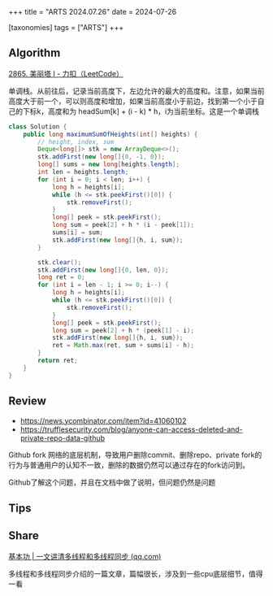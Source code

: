 +++
title = "ARTS 2024.07.26"
date = 2024-07-26

[taxonomies]
tags = ["ARTS"]
+++

## Algorithm

[2865. 美丽塔 I - 力扣（LeetCode）](https://leetcode.cn/problems/beautiful-towers-i/description/)

单调栈。从前往后，记录当前高度下，左边允许的最大的高度和。注意，如果当前高度大于前一个，可以则高度和增加，如果当前高度小于前边，找到第一个小于自己的下标k，高度和为 headSum[k] + (i - k) * h，i为当前坐标。这是一个单调栈

```java
class Solution {
    public long maximumSumOfHeights(int[] heights) {
        // height, index, sum
        Deque<long[]> stk = new ArrayDeque<>();
        stk.addFirst(new long[]{0, -1, 0});
        long[] sums = new long[heights.length];
        int len = heights.length;
        for (int i = 0; i < len; i++) {
            long h = heights[i];
            while (h <= stk.peekFirst()[0]) {
                stk.removeFirst();
            }
            long[] peek = stk.peekFirst();
            long sum = peek[2] + h * (i - peek[1]);
            sums[i] = sum;
            stk.addFirst(new long[]{h, i, sum});
        }

        stk.clear();
        stk.addFirst(new long[]{0, len, 0});
        long ret = 0;
        for (int i = len - 1; i >= 0; i--) {
            long h = heights[i];
            while (h <= stk.peekFirst()[0]) {
                stk.removeFirst();
            }
            long[] peek = stk.peekFirst();
            long sum = peek[2] + h * (peek[1] - i);
            stk.addFirst(new long[]{h, i, sum});
            ret = Math.max(ret, sum + sums[i] - h);
        }
        return ret;
    }
}
```

## Review

- <https://news.ycombinator.com/item?id=41060102>
- <https://trufflesecurity.com/blog/anyone-can-access-deleted-and-private-repo-data-github>

Github fork 网络的底层机制，导致用户删除commit、删除repo、private fork的行为与普通用户的认知不一致，删除的数据仍然可以通过存在的fork访问到。

Github了解这个问题，并且在文档中做了说明，但问题仍然是问题

## Tips

## Share

[基本功 | 一文讲清多线程和多线程同步 (qq.com)](https://mp.weixin.qq.com/s?__biz=MjM5NjQ5MTI5OA==&mid=2651778446&idx=1&sn=44306b644777a4d939730e7774071541)

多线程和多线程同步介绍的一篇文章，篇幅很长，涉及到一些cpu底层细节，值得一看
